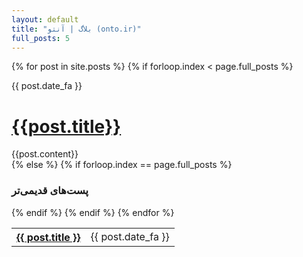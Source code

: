 ```yaml
---
layout: default
title: "بلاگ | آنتو (onto.ir)"
full_posts: 5
---
```


{% for post in site.posts %}
  {% if forloop.index < page.full_posts %}
  <div class='post'>
    <span class='date'>{{ post.date_fa }}</span>
    <h1><a href='{{post.url}}'>{{post.title}}</a></h1>
    <div class='body'>{{post.content}}</div>
  </div>
  {% else %}
    {% if forloop.index == page.full_posts %}
    <h3>پست‌های قدیمی‌تر</h3>
    <table class='post-list'>
    {% endif %}
    <tr>
      <th nowrap><a href='{{ post.url }}'>{{ post.title }}</a></th>
      <td><span class='date'>{{ post.date_fa }}</span></td>
    </tr>
  {% endif %}
{% endfor %}
</table>